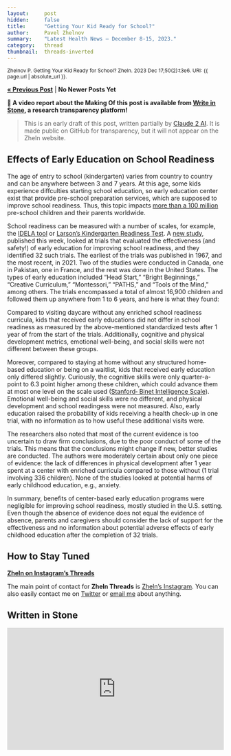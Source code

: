 ```yaml
---
layout:     post
hidden:     false
title:      "Getting Your Kid Ready for School?"
author:     Pavel Zhelnov
summary:    "Latest Health News – December 8-15, 2023."
category:   thread
thumbnail:  threads-inverted
---
```


<small>Zhelnov P. Getting Your Kid Ready for School? Zheln. 2023 Dec 17;50(2):t3e6. URI: {{ page.url | absolute_url }}.</small>

**[« Previous Post](https://zheln.com/thread/2023/07/13/1/)** | **No Newer Posts Yet**

**🎉 A video report about the Making Of this post is available from [Write in Stone](#written-in-stone), a research transparency platform!**

> This is an early draft of this post, written partially by [Claude 2 AI](https://claude.ai/). It is made public on GitHub for transparency, but it will not appear on the Zheln website.

## Effects of Early Education on School Readiness

The age of entry to school (kindergarten) varies from country to country and can be anywhere between 3 and 7 years. At this age, some kids experience diffculties starting school education, so early education center exist that provide pre-school preparation services, which are supposed to improve school readiness. Thus, this topic impacts [more than a 100 million](https://www.worldbank.org/en/topic/earlychildhooddevelopment) pre-school children and their parents worldwide.

School readiness can be measured with a number of scales, for example, the [IDELA tool](https://idela-network.org/the-idela-tool/) or [Larson’s Kindergarten Readiness Test](https://www.google.com/search?q=%22Kindergarten+Readiness+Test%22+Larson). A [new study][mccartan_centre-based_2023], published this week, looked at trials that evaluated the effectiveness (and safety!) of early education for improving school readiness, and they identified 32 such trials. The earliest of the trials was published in 1967, and the most recent, in 2021. Two of the studies were conducted in Canada, one in Pakistan, one in France, and the rest was done in the United States. The types of early education included “Head Start,” “Bright Beginnings,” “Creative Curriculum,” “Montessori,” “PATHS,” and “Tools of the Mind,” among others. The trials encompassed a total of almost 16,900 children and followed them up anywhere from 1 to 6 years, and here is what they found:

Compared to visiting daycare without any enriched school readiness curricula, kids that received early educations did not differ in school readiness as measured by the above-mentioned standardized tests after 1 year of from the start of the trials. Additionally, cognitive and physical development metrics, emotional well-being, and social skills were not different between these groups.

Moreover, compared to staying at home without any structured home-based education or being on a waitlist, kids that received early education only differed slightly. Curiously, the cognitive skills were only quarter-a-point to 6.3 point higher among these children, which could advance them at most one level on the scale used ([Stanford‐
Binet Intelligence Scale](https://en.wikipedia.org/wiki/Stanford%E2%80%93Binet_Intelligence_Scales)). Emotional well-being and social skills were no different, and physical development and school readingess were not measured. Also, early education raised the probability of kids receiving a health check-up in one trial, with no information as to how useful these additional visits were.

The researchers also noted that most of the current evidence is too uncertain to draw firm conclusions, due to the poor conduct of some of the trials. This means that the conclusions might change if new, better studies are conducted. The authors were moderately certain about only one piece of evidence: the lack of differences in physical development after 1 year spent at a center with enriched curricula compared to those without (1 trial involving 336 children). None of the studies looked at potential harms of early childhood education, e.g., anxiety.

In summary, benefits of center-based early education programs were negligible for improving school readiness, mostly studied in the U.S. setting. Even though the absence of evidence does not equal the evidence of absence, parents and caregivers should consider the lack of support for the effectiveness and no information about potential adverse effects of early childhood education after the completion of 32 trials.

## How to Stay Tuned

<i class="fa fa-instagram"></i> **[Zheln on Instagram’s Threads](https://www.threads.net/@igzheln)**

The main point of contact for **Zheln Threads** is [Zheln’s Instagram](https://instagram.com/igzheln). You can also easily contact me on [Twitter](https://twitter.com/drzhelnov) or [email me](mailto:pavel@zheln.com) about anything.

## Written in Stone

<div style='position: relative; padding-bottom: 56.25%; width: 100%; display: flex; flex-direction: row; justify-content: center; align-items: center;'><iframe style='top: 0; width: 100%; height: 100% !important; position: absolute' allowtransparency='true' sandbox='allow-same-origin allow-popups allow-top-navigation allow-orientation-lock allow-scripts allow-forms' src='https://www.writeinstone.com/widget/published-58450f68-aa70-4124-a15c-5c20b91a6d1c?lightmode=false?primary=000000?secondary=5a4e70' frameborder='0' scrolling='no' allow='accelerometer; autoplay; encrypted-media; gyroscope; picture-in-picture' allowfullscreen></iframe></div>

[mccartan_centre-based_2023]: https://doi.org/10.1002/cl2.1363 "McCartan CJ, Roberts J, Jordan JA. Centre-based early education interventions for improving school readiness: A systematic review. Campbell Syst Rev. 2023 Dec 13;19(4):e1363. doi: 10.1002/cl2.1363. PMID: 38093815; PMCID: PMC10718474."
